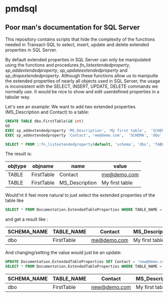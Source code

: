 # pmdsql
## Poor man's documentation for SQL Server
This repository contains scripts that hide the complexity of the functions needed in Transact-SQL to select, insert, update and delete extended properties in SQL Server.

By default extended properties in SQL Server can only be manipulated using the functions and procedures *fn_listextendedproperty*, *sp_addextendedproperty*, *sp_updateextendedproperty* and *sp_dropextendedproperty*. 
Although these functions allow us to manipulte the extended properties of nearly all objects used in SQL Server, the usage is inconsistent with the SELECT, INSERT, UPDATE, DELETE commands we normally use.
It would be nice to show and edit userdefined properties in a tabular way.

Let's see an example: We want to add two extended properties (MS_Description and Contact) to a table:
```SQL
CREATE TABLE dbo.FirstTable(id int)
GO
EXEC sp_addextendedproperty 'MS_Description', 'My first table',  'SCHEMA', 'dbo', 'TABLE', 'FirstTable', default, default
EXEC sp_addextendedproperty 'Contact', 'me@demo.com',  'SCHEMA', 'dbo', 'TABLE', 'FirstTable', default, default

SELECT * FROM ::fn_listextendedproperty(default, 'schema', 'dbo', 'TABLE', 'FirstTable',default, default)
```
The result is:

  objtype            | objname    | name    | value
---------------------|------------|---------|-----------
TABLE                | FirstTable | Contact | me@demo.com
TABLE                | FirstTable | MS_Description | My first table

Would'nt it feel more natural to just select the extended properties of the table like 
```SQL
SELECT * FROM Documentation.ExtendedTableProperties WHERE TABLE_NAME = 'FirstTable'
```
and get a result like :

SCHEMA_NAME       | TABLE_NAME | Contact |MS_Description
-------------------|------------|--------|----------------
dbo          | FirstTable | me@demo.com | My first table

And changing/setting the value would just be an update:
```SQL
UPDATE Documentation.ExtendedTableProperties SET Contact = 'new@demo.com' WHERE Contact = 'me@demo.com'
SELECT * FROM Documentation.ExtendedTableProperties WHERE TABLE_NAME = 'FirstTable'
```
SCHEMA_NAME       | TABLE_NAME | Contact |MS_Description
-------------------|------------|--------|----------------
dbo          | FirstTable | new@demo.com | My first table




